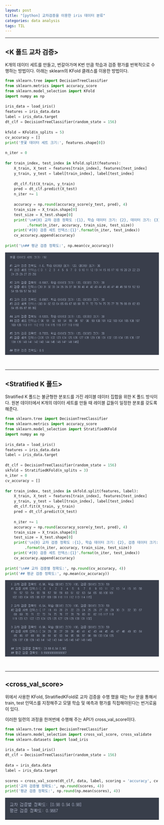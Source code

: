 ```yaml
---
layout: post
title: "[python] 교차검증을 이용한 iris 데이터 분류"
categories: data analysis
tags: TIL
---
```

---
## <K 폴드 교차 검증\>
  
K개의 데이터 세트를 만들고, 번갈아가며 K번 만큼 학습과 검증 평가를 반복적으로 수행하는 방법이다. 아래는 sklearn의 KFold 클래스를 이용한 방법이다.

```python
from sklearn.tree import DecisionTreeClassifier
from sklearn.metrics import accuracy_score
from sklearn.model_selection import KFold
import numpy as np

iris_data = load_iris()
features = iris_data.data
label = iris_data.target
dt_clf = DecisionTreeClassifier(random_state = 156)

kfold = KFold(n_splits = 5)
cv_accuracy = []
print('붓꽃 데이터 세트 크기:', features.shape[0])

n_iter = 0

for train_index, test_index in kfold.split(features):
    X_train, X_test = features[train_index], features[test_index]
    y_train, y_test = label[train_index], label[test_index]
    
    dt_clf.fit(X_train, y_train)
    pred = dt_clf.predict(X_test)
    n_iter += 1
    
    accuracy = np.round(accuracy_score(y_test, pred), 4)
    train_size = X_train.shape[0]
    test_size = X_test.shape[0]
    print('\n#{0} 교차 검증 정확도 :{1}, 학습 데이터 크기: {2}, 데이터 크기: {3}'
          .format(n_iter, accuracy, train_size, test_size))
    print('#{0} 검증 세트 인덱스:{1}'.format(n_iter, test_index))
    cv_accuracy.append(accuracy)
    
print('\n## 평균 검증 정확도:', np.mean(cv_accuracy))
```

![kfold result](/assets/img/data_analysis/kfold_result.PNG)

<br/>

---
## <Stratified K 폴드\>


Stratified K 폴드는 불균형한 분포드를 가진 레이블 데이터 집합을 위한 K 폴드 방식이다. 원본 데이터에서 K개의 데이터 세트를 만들 때 레이블 값들이 일정한 분포를 갖도록 해준다.

```python
from sklearn.tree import DecisionTreeClassifier
from sklearn.metrics import accuracy_score
from sklearn.model_selection import StratifiedKFold
import numpy as np

iris_data = load_iris()
features = iris_data.data
label = iris_data.target

dt_clf = DecisionTreeClassifier(random_state = 156)
skfold = StratifiedKFold(n_splits = 3)
n_iter = 0
cv_accuracy = []

for train_index, test_index in skfold.split(features, label):
    X_train, X_test = features[train_index], features[test_index]
    y_train, y_test = label[train_index], label[test_index]
    dt_clf.fit(X_train, y_train)
    pred = dt_clf.predict(X_test)
    
    n_iter += 1
    accuracy = np.round(accuracy_score(y_test, pred), 4)
    train_size = X_train.shape[0]
    test_size = X_test.shape[0]
    print('\n{0} 교차 검증 정확도 :{1}, 학습 데이터 크기: {2}, 검증 데이터 크기: {3}'
         .format(n_iter, accuracy, train_size, test_size))
    print('#{0} 검증 세트 인덱스:{1}'.format(n_iter, test_index))
    cv_accuracy.append(accuracy)

print('\n## 교차 검증별 정확도:', np.round(cv_accuracy, 4))
print('## 평균 검증 정확도:', np.mean(cv_accuracy))
```

![stratifiedfold result](/assets/img/data_analysis/stratified_result.png)

<br/>

---
## <cross_val_score\>
위에서 사용한 KFold, StratifiedKFold로 교차 검증을 수행 했을 때는 for 문을 통해서 train, test 인덱스를 지정해주고 모델 학습 및 예측과 평가를 직접해야된다는 번거로움이 있다.

이러한 일련의 과정을 한꺼번에 수행해 주는 API가 cross_val_score이다.

```python
from sklearn.tree import DecisionTreeClassifier
from sklearn.model_selection import cross_val_score, cross_validate
from sklearn.datasets import load_iris

iris_data = load_iris()
dt_clf = DecisionTreeClassifier(random_state = 156)

data = iris_data.data
label = iris_data.target

scores = cross_val_score(dt_clf, data, label, scoring = 'accuracy', cv = 3)
print('교차 검증별 정확도:', np.round(scores, 4))
print('평균 검증 정확도:', np.round(np.mean(scores), 4))
```

![crossvalidate result](/assets/img/data_analysis/cross_result.jpg)

